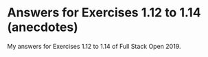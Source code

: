# Answers for Exercises 1.12 to 1.14 (anecdotes)

My answers for Exercises 1.12 to 1.14 of Full Stack Open 2019.
